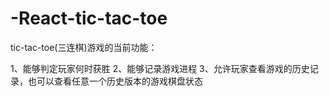 # -React-tic-tac-toe

tic-tac-toe(三连棋)游戏的当前功能：

1、能够判定玩家何时获胜
2、能够记录游戏进程
3、允许玩家查看游戏的历史记录，也可以查看任意一个历史版本的游戏棋盘状态
